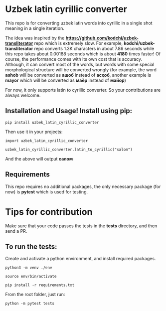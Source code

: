 # Uzbek latin cyrillic converter

This repo is for converting uzbek latin words into cyrillic in a single shot meaning in a single iteration. 

The idea was inspired by the **https://github.com/kodchi/uzbek-transliterator** repo which is extremely slow. 
For example, **kodchi/uzbek-transliterator** repo converts 1.3K characters in about 7.86 seconds while this repo takes about 0.00188 seconds which is about **4180** times faster!
Of course, the performance comes with its own cost that is accuracy. Although, it can convert most of the words, but words with some special morphological structure will be converted wrongly (for example, the word **ashob** will be converted as **ашоб** instead of **асҳоб**, another example is **mayor** which will be converted as **маёр** instead of **майор**)

For now, it only supports latin to cyrillic converter. So your contributions are always welcome.

## Installation and Usage! Install using pip:

`pip install uzbek_latin_cyrillic_converter`

Then use it in your projects:

`import uzbek_latin_cyrillic_converter`

`uzbek_latin_cyrillic_converter.latin_to_cyrillic("salom")`

And the above will output **салом**
## Requirements
This repo requires no additional packages, the only necessary package (for now) is **pytest** which is used  for testing.   

# Tips for contribution
Make sure that your code passes the tests in the **tests** directory, and then send a PR.
## To run the tests:

Create and activate a python environment, and install required packages.

`python3 -m venv ./env`

`source env/bin/activate`

`pip install -r requirements.txt`

From the root folder, just run:

`python -m pytest tests`